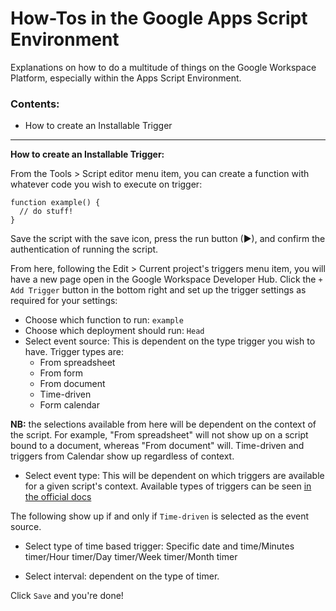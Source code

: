 # How-Tos in the Google Apps Script Environment

Explanations on how to do a multitude of things on the Google Workspace Platform, especially within the Apps Script Environment.

### Contents:
- How to create an Installable Trigger

____

**How to create an Installable Trigger:**

From the Tools > Script editor menu item, you can create a function with whatever code you wish to execute on trigger:

```
function example() {
  // do stuff!
}
```

Save the script with the save icon, press the run button (►), and confirm the authentication of running the script.

From here, following the Edit > Current project's triggers menu item, you will have a new page open in the Google Workspace Developer 
Hub. Click the `+ Add Trigger` button in the bottom right and set up the trigger settings as required for your settings:

 - Choose which function to run: `example`
 - Choose which deployment should run: `Head`
 - Select event source: This is dependent on the type trigger you wish to have. Trigger types are:
   - From spreadsheet
   - From form
   - From document
   - Time-driven
   - Form calendar
   
 **NB:** the selections available from here will be dependent on the context of the script. For example, "From spreadsheet" will not show up on a script bound to a document, whereas "From document" will. Time-driven and triggers from Calendar show up regardless of context.
 - Select event type: This will be dependent on which triggers are available for a given script's context. 
 Available types of triggers can be seen [in the official docs](https://developers.google.com/apps-script/guides/triggers#available_types_of_triggers)
 
 The following show up if and only if `Time-driven` is selected as the event source.
 - Select type of time based trigger: Specific date and time/Minutes timer/Hour timer/Day timer/Week timer/Month timer
 
 - Select interval: dependent on the type of timer.

Click `Save` and you're done!
